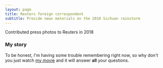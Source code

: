```yaml
---
layout: page
title: Reuters foreign correspondent
subtitle: Provide news materials on the 2018 Sichuan rainstorm
---
```


Contributed press photos to Reuters in 2018

### My story

To be honest, I'm having some trouble remembering right now, so why don't you just watch [my movie](https://en.wikipedia.org/wiki/The_Princess_Bride_%28film%29) and it will answer **all** your questions.
